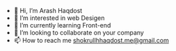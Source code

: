 - 👋 Hi, I’m Arash Haqdost
- 👀 I’m interested in web Desigen
- 🌱 I’m currently learning Front-end 
- 💞️ I’m looking to collaborate on your company
- 📫 How to reach me shokrullhhaqdost.me@gmail.com


